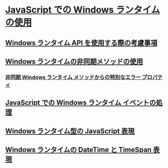 # [JavaScript での Windows ランタイムの使用](using-the-windows-runtime-in-javascript.md)
## [Windows ランタイム API を使用する際の考慮事項](considerations-when-using-the-windows-runtime-api.md)
## [Windows ランタイムの非同期メソッドの使用](using-windows-runtime-asynchronous-methods.md)
### [非同期 Windows ランタイム メソッドからの特別なエラー プロパティ](special-error-properties-from-asynchronous-windows-runtime-methods.md)
## [JavaScript での Windows ランタイム イベントの処理](handling-windows-runtime-events-in-javascript.md)
## [Windows ランタイム型の JavaScript 表現](javascript-representation-of-windows-runtime-types.md)
## [Windows ランタイムの DateTime と TimeSpan 表現](windows-runtime-datetime-and-timespan-representations.md)
